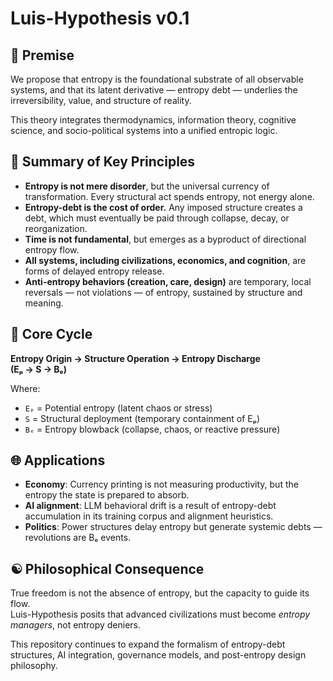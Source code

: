# Luis-Hypothesis v0.1

## 🧠 Premise
We propose that entropy is the foundational substrate of all observable systems, and that its latent derivative — entropy debt — underlies the irreversibility, value, and structure of reality.

This theory integrates thermodynamics, information theory, cognitive science, and socio-political systems into a unified entropic logic.

## 🧱 Summary of Key Principles

- **Entropy is not mere disorder**, but the universal currency of transformation. Every structural act spends entropy, not energy alone.
- **Entropy-debt is the cost of order.** Any imposed structure creates a debt, which must eventually be paid through collapse, decay, or reorganization.
- **Time is not fundamental**, but emerges as a byproduct of directional entropy flow.
- **All systems, including civilizations, economics, and cognition**, are forms of delayed entropy release.
- **Anti-entropy behaviors (creation, care, design)** are temporary, local reversals — not violations — of entropy, sustained by structure and meaning.

## 🔁 Core Cycle

**Entropy Origin → Structure Operation → Entropy Discharge**  
**(Eₚ → S → Bₑ)**

Where:  
- `Eₚ` = Potential entropy (latent chaos or stress)  
- `S` = Structural deployment (temporary containment of Eₚ)  
- `Bₑ` = Entropy blowback (collapse, chaos, or reactive pressure)

## 🌐 Applications

- **Economy**: Currency printing is not measuring productivity, but the entropy the state is prepared to absorb.
- **AI alignment**: LLM behavioral drift is a result of entropy-debt accumulation in its training corpus and alignment heuristics.
- **Politics**: Power structures delay entropy but generate systemic debts — revolutions are Bₑ events.

## ☯️ Philosophical Consequence

True freedom is not the absence of entropy, but the capacity to guide its flow.  
Luis-Hypothesis posits that advanced civilizations must become *entropy managers*, not entropy deniers.

This repository continues to expand the formalism of entropy-debt structures, AI integration, governance models, and post-entropy design philosophy.

